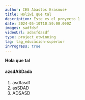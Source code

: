 ```yaml
---
author: IES Abastos Erasmus+
title: Holiwi que tal
description: Este es el proyecto 1
date: 2024-05-10T10:50:00.000Z
images: sadfdsf
videoUrl: adasfdasdf
type: project_etwinning
tag: tag_educacion-superior
inProgress: true
---
```

**Hola que tal**

#### **azsdASDada**

1. asdfasdf
2. asSDAD
3. ADSASD
